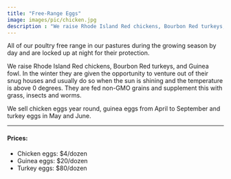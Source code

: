 ```yaml
---
title: "Free-Range Eggs"
image: images/pic/chicken.jpg
description : "We raise Rhode Island Red chickens, Bourbon Red turkeys, and Guinea fowl. They are fed non-GMO grains and supplement this with grass, insects and worms."
---
```


All of our poultry free range in our pastures during the growing season by day and are locked up at night for their protection. 

We raise Rhode Island Red chickens, Bourbon Red turkeys, and Guinea fowl. In the winter they are given the opportunity to venture out of their snug houses and usually do so when the sun is shining and the temperature is above 0 degrees. They are fed non-GMO grains and supplement this with grass, insects and worms. 

We sell chicken eggs year round, guinea eggs from April to September and turkey eggs in May and June.

---

#### Prices:
- Chicken eggs: $4/dozen
- Guinea eggs: $20/dozen
- Turkey eggs: $80/dozen